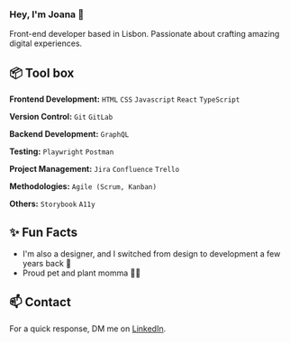 <!--
**JoanaParaiba/joanaparaiba** is a ✨ _special_ ✨ repository because its `README.md` (this file) appears on your GitHub profile.

Here are some ideas to get you started:

- 🔭 I’m currently working on ...
- 🌱 I’m currently learning ...
- 👯 I’m looking to collaborate on ...
- 🤔 I’m looking for help with ...
- 💬 Ask me about ...
- 📫 How to reach me: ...
- 😄 Pronouns: ...
- ⚡ Fun fact: ...
-->

### Hey, I'm Joana 👋

Front-end developer based in Lisbon. Passionate about crafting amazing digital experiences.

## 📦 Tool box

**Frontend Development:** `HTML` `CSS` `Javascript` `React` `TypeScript`

**Version Control:** `Git` `GitLab` 

**Backend Development:** `GraphQL`

**Testing:** `Playwright` `Postman` 

**Project Management:** `Jira` `Confluence` `Trello`

**Methodologies:** `Agile (Scrum, Kanban)`

**Others:** `Storybook` `A11y`


## ✨ Fun Facts
- I'm also a designer, and I switched from design to development a few years back 🎨
- Proud pet and plant momma 🌱🐾


## 📫 Contact

For a quick response, DM me on [LinkedIn](https://www.linkedin.com/in/joanaparaiba).
